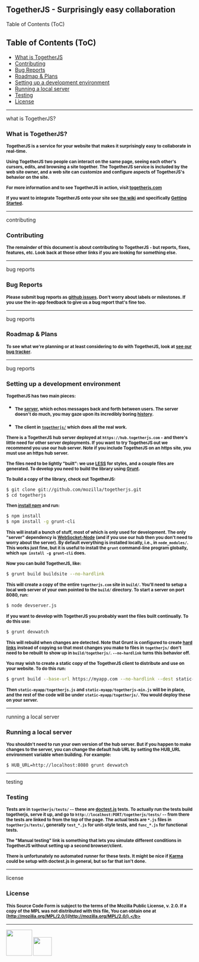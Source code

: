 ## TogetherJS - Surprisingly easy collaboration

<section><summary>Table of Contents (ToC)</summary>

Table of Contents (ToC)
=========================

* [What is TogetherJS](#what-is-together-js)
* [Contributing](#contributing)
* [Bug Reports](#bug-reports)
* [Roadmap & Plans](#roadmap-and-plans)
* [Setting up a development environment](#setting-up-a-development-environment)
* [Running a local server](#running-a-local-server)
* [Testing](#testing)
* [License](#license)

---

</section>

<section><summary>what is TogetherJS?</summary>

### What is TogetherJS?

<sub><b>TogetherJS is a service for your website that makes it surprisingly easy to collaborate in real-time.</b></sub>

<sub><b>Using TogetherJS two people can interact on the same page, seeing each other's cursors, edits, and browsing a site together.  The TogetherJS service is included by the web site owner, and a web site can customize and configure aspects of TogetherJS's behavior on the site.</b></sub>

<sub><b>For more information and to see TogetherJS in action, visit [togetherjs.com](https://togetherjs.com/)</b></sub>

<sub><b>If you want to integrate TogetherJS onto your site see [the wiki](https://github.com/mozilla/togetherjs/wiki) and specifically [Getting Started](https://github.com/mozilla/togetherjs/wiki/Developers:-Getting-Started).</b></sub>

---

</section>

<section><summary>contributing</summary>

### Contributing

<sub><b>The remainder of this document is about contributing to TogetherJS - but reports, fixes, features, etc.  Look back at those other links if you are looking for something else.</b></sub>

---


</section>

<section><summary>bug reports</summary>

### Bug Reports

<sub><b>Please submit bug reports as [github issues](https://github.com/mozilla/togetherjs/issues/new).  Don't worry about labels or milestones.  If you use the in-app feedback to give us a bug report that's fine too.</b></sub>

---

</section>

<section><summary>bug reports</summary>

### Roadmap & Plans

<sub><b>To see what we're planning or at least considering to do with TogetherJS, look at [see our bug tracker](https://github.com/mozilla/togetherjs/issues?state=open).</b></sub>

---

</section>

<section><summary>bug reports</summary>

### Setting up a development environment

<sub><b>TogetherJS has two main pieces:</b></sub>

* <sub><b>The [server](https://github.com/mozilla/togetherjs/blob/develop/hub/server.js), which echos messages back and forth between users.  The server doesn't do much, you may gaze upon its incredibly boring [history](https://github.com/mozilla/togetherjs/commits/develop/hub/server.js).</b></sub>

* <sub><b>The client in [`togetherjs/`](https://github.com/mozilla/togetherjs/tree/develop/togetherjs) which does all the real work.</b></sub>

<sub><b>There is a TogetherJS hub server deployed at `https://hub.togetherjs.com` - and there's little need for other server deployments.  If you want to try TogetherJS out we recommend you use our hub server.  Note if you include TogetherJS on an https site, you must use an https hub server.</b></sub>

<sub><b>The files need to be lightly "built": we use [LESS](http://lesscss.org/) for styles, and a couple files are generated.  To develop you need to build the library using [Grunt](http://gruntjs.com/).</b></sub>

<sub><b>To build a copy of the library, check out TogetherJS:</b></sub>

```sh
$ git clone git://github.com/mozilla/togetherjs.git
$ cd togetherjs
```

<sub><b>Then [install npm](http://nodejs.org/download/) and run:</b></sub>

```sh
$ npm install
$ npm install -g grunt-cli
```

<sub><b>This will install a bunch of stuff, most of which is only used for development.  The only "server" dependency is [WebSocket-Node](https://github.com/Worlize/WebSocket-Node) (and if you use our hub then you don't need to worry about the server).  By default everything is installed locally, i.e., in `node_modules/`.  This works just fine, but it is useful to install the `grunt` command-line program globally, which `npm install -g grunt-cli` does.</b></sub>

<sub><b>Now you can build TogetherJS, like:</b></sub>

```sh
$ grunt build buildsite --no-hardlink
```

<sub><b>This will create a copy of the entire `togetherjs.com` site in `build/`.  You'll need to setup a local web server of your own pointed to the `build/` directory. To start a server on port 8080, run:</b></sub>

```sh
$ node devserver.js
```

<sub><b>If you want to develop with TogetherJS you probably want the files built continually.  To do this use:</b></sub>

```sh
$ grunt devwatch
```

<sub><b>This will rebuild when changes are detected.  Note that Grunt is configured to create [hard links](http://en.wikipedia.org/wiki/Hard_link) instead of copying so that most changes you make to files in `togetherjs/` don't need to be rebuilt to show up in `build/togetherjs/`.  `--no-hardlink` turns this behavior off.</b></sub>

<sub><b>You may wish to create a static copy of the TogetherJS client to distribute and use on your website.  To do this run:</b></sub>

```sh
$ grunt build --base-url https://myapp.com --no-hardlink --dest static-myapp
```

<sub><b>Then `static-myapp/togetherjs.js` and `static-myapp/togetherjs-min.js` will be in place, and the rest of the code will be under `static-myapp/togetherjs/`.  You would deploy these on your server.</b></sub>

---

</section>

<section><summary>running a local server</summary>

### Running a local server

<sub><b>You shouldn't need to run your own version of the hub server.  But if you
happen to make changes to the server, you can change the default hub
URL by setting the HUB_URL environment variable when building.  For example:</b></sub>
```
$ HUB_URL=http://localhost:8080 grunt devwatch
```

---

</section>

<section><summary>testing</summary>

### Testing

<sub><b>Tests are in `togetherjs/tests/` -- these are [doctest.js](http://doctestjs.org/) tests.  To actually run the tests build togetherjs, serve it up, and go to `http://localhost:PORT/togetherjs/tests/` -- from there the tests are linked to from the top of the page.  The actual tests are `*.js` files in `togetherjs/tests/`, generally `test_*.js` for unit-style tests, and `func_*.js` for functional tests.</b></sub>

<sub><b>The "Manual testing" link is something that lets you simulate different conditions in TogetherJS without setting up a second browser/client.</b></sub>

<sub><b>There is unfortunately no automated runner for these tests.  It might be nice if [Karma](http://karma-runner.github.io/) could be setup with doctest.js in general, but so far that isn't done.</b></sub>

---

</section>

<section><summary>license</summary>

### License

<sub><b>This Source Code Form is subject to the terms of the Mozilla Public
License, v. 2.0. If a copy of the MPL was not distributed with this file,
You can obtain one at [http://mozilla.org/MPL/2.0/](http://mozilla.org/MPL/2.0/).</b></sub>

---

</section>

<img src="https://orig00.deviantart.net/5b95/f/2016/070/3/b/mit_license_logo_by_excaliburzero-d9ur2lg.png" width="70"></img> <img src="https://pbs.twimg.com/profile_images/821735271049768960/jJZXlJwZ.jpg" width="50"></img> 
